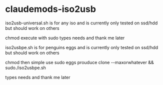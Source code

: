 # claudemods-iso2usb

iso2usb-universal.sh is for any iso and is currently only tested on ssd/hdd but should work on others

chmod execute with sudo types needs and thank me later

iso2usbpe.sh is for penguins eggs and is currently only tested on ssd/hdd but should work on others


chmod then simple use sudo eggs prouduce clone --maxorwhatever && sudo./iso2usbpe.sh

types needs and thank me later
